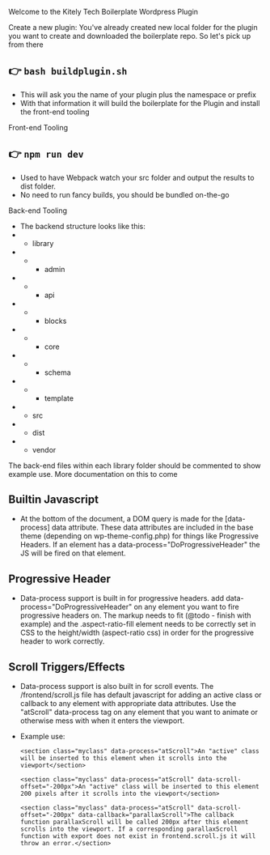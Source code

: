 Welcome to the Kitely Tech Boilerplate Wordpress Plugin

Create a new plugin:
You've already created new local folder for the plugin you want to create and downloaded the boilerplate repo.
So let's pick up from there

## 👉  `bash buildplugin.sh`
- This will ask you the name of your plugin plus the namespace or prefix
- With that information it will build the boilerplate for the Plugin and install the front-end tooling

Front-end Tooling

## 👉  `npm run dev`
- Used to have Webpack watch your src folder and output the results to dist folder.
- No need to run fancy builds, you should be bundled on-the-go

Back-end Tooling
- The backend structure looks like this:
- - library
- - - admin
- - - api
- - - blocks
- - - core
- - - schema
- - - template
- - src
- - dist
- - vendor

The back-end files within each library folder should be commented to show example use. More documentation on this to come

## Builtin Javascript
 - At the bottom of the document, a DOM query is made for the [data-process] data attribute. These data attributes are included in the base theme (depending on wp-theme-config.php) for things like Progressive Headers. If an element has a data-process="DoProgressiveHeader" the JS will be fired on that element.
 ## Progressive Header
 - Data-process support is built in for progressive headers. add data-process="DoProgressiveHeader" on any element you want to fire progressive headers on. The markup needs to fit (@todo - finish with example) and the .aspect-ratio-fill element needs to be correctly set in CSS to the height/width (aspect-ratio css) in order for the progressive header to work correctly.
 ## Scroll Triggers/Effects
 - Data-process support is also built in for scroll events. The /frontend/scroll.js file has default javascript for adding an active class or callback to any element with appropriate data attributes. Use the "atScroll" data-process tag on any element that you want to animate or otherwise mess with when it enters the viewport.
 
 - Example use:
 
    `<section class="myclass" data-process="atScroll">An "active" class will be inserted to this element when it scrolls into the viewport</section>`
 
	`<section class="myclass" data-process="atScroll" data-scroll-offset="-200px">An "active" class will be inserted to this element 200 pixels after it scrolls into the viewport</section>`
	
	

	`<section class="myclass" data-process="atScroll" data-scroll-offset="-200px" data-callback="parallaxScroll">The callback function parallaxScroll will be called 200px after this element scrolls into the viewport. If a corresponding parallaxScroll function with export does not exist in frontend.scroll.js it will throw an error.</section>`

